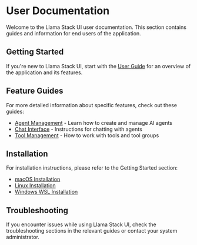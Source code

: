 # User Documentation

Welcome to the Llama Stack UI user documentation. This section contains guides and information for end users of the application.

## Getting Started

If you're new to Llama Stack UI, start with the [User Guide](./user_guide.md) for an overview of the application and its features.

## Feature Guides

For more detailed information about specific features, check out these guides:

- [Agent Management](../guides/agent_management.md) - Learn how to create and manage AI agents
- [Chat Interface](../guides/chat_interface.md) - Instructions for chatting with agents
- [Tool Management](../guides/tool_management.md) - How to work with tools and tool groups

## Installation

For installation instructions, please refer to the Getting Started section:

- [macOS Installation](../getting-started/installation_macos.md)
- [Linux Installation](../getting-started/installation_linux.md)
- [Windows WSL Installation](../getting-started/installation_windows_wsl.md)

## Troubleshooting

If you encounter issues while using Llama Stack UI, check the troubleshooting sections in the relevant guides or contact your system administrator.